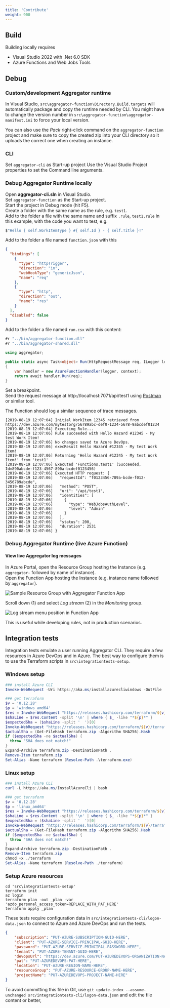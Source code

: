 ```yaml
---
title: 'Contribute'
weight: 900
---
```


## Build

Building locally requires
- Visual Studio 2022 with .Net 6.0 SDK
- Azure Functions and Web Jobs Tools

## Debug

### Custom/development Aggregator runtime

In Visual Studio, `src\aggregator-function\Directory.Build.targets` will automatically package and copy the runtime needed by CLI.
You might have to change the version number in `src\aggregator-function\aggregator-manifest.ini` to force your local version.

You can also use the *Pack* right-click command on the `aggregator-function` project and make sure to copy the created zip into your CLI directory so it uploads the correct one when creating an instance.


### CLI

Set `aggregator-cli` as Start-up project
Use the Visual Studio Project properties to set the Command line arguments.


### Debug Aggregator Runtime locally

Open **aggregator-cli.sln** in Visual Studio.  
Set `aggregator-function` as the Start-up project.  
Start the project in Debug mode (hit F5).  
Create a folder with the same name as the rule, e.g. `test1`.  
Add to the folder a file with the same name and suffix `.rule`, `test1.rule` in this example, with the code you want to test, e.g.

```csharp
$"Hello { self.WorkItemType } #{ self.Id } - { self.Title }!"
```

Add to the folder a file named `function.json` with this
```json
{
  "bindings": [
    {
      "type": "httpTrigger",
      "direction": "in",
      "webHookType": "genericJson",
      "name": "req"
    },
    {
      "type": "http",
      "direction": "out",
      "name": "res"
    }
  ],
  "disabled": false
}
```

Add to the folder a file named `run.csx` with this content:
```csharp
#r "../bin/aggregator-function.dll"
#r "../bin/aggregator-shared.dll"

using aggregator;

public static async Task<object> Run(HttpRequestMessage req, ILogger logger, ExecutionContext context)
{
    var handler = new AzureFunctionHandler(logger, context);
    return await handler.Run(req);
}
```

Set a breakpoint.  
Send the request message at http://localhost:7071/api/test1 using [Postman](https://www.getpostman.com) or similar tool.

The Function should log a similar sequence of trace messages.

```log
[2019-08-19 12:07:04] Initial WorkItem 12345 retrieved from https://dev.azure.com/mytestorg/56789abc-def0-1234-5678-9abcdef01234
[2019-08-19 12:07:04] Executing Rule...
[2019-08-19 12:07:06] Rule succeeded with Hello Hazard #12345 - My test Work Item!
[2019-08-19 12:07:06] No changes saved to Azure DevOps.
[2019-08-19 12:07:06] execResult Hello Hazard #12345 - My test Work Item!
[2019-08-19 12:07:06] Returning 'Hello Hazard #12345 - My test Work Item!' from 'test1'
[2019-08-19 12:07:06] Executed 'Functions.test1' (Succeeded, Id=890abcde-f123-4567-890a-bcdef0123456)
[2019-08-19 12:07:06] Executed HTTP request: {
[2019-08-19 12:07:06]   "requestId": "f0123456-789a-bcde-f012-3456789abcde",
[2019-08-19 12:07:06]   "method": "POST",
[2019-08-19 12:07:06]   "uri": "/api/test1",
[2019-08-19 12:07:06]   "identities": [
[2019-08-19 12:07:06]     {
[2019-08-19 12:07:06]       "type": "WebJobsAuthLevel",
[2019-08-19 12:07:06]       "level": "Admin"
[2019-08-19 12:07:06]     }
[2019-08-19 12:07:06]   ],
[2019-08-19 12:07:06]   "status": 200,
[2019-08-19 12:07:06]   "duration": 2531
[2019-08-19 12:07:06] }
```

### Debug Aggregator Runtime (live Azure Function)

#### View live Aggregator log messages

In Azure Portal, open the Resource Group hosting the Instance (e.g. `aggregator-` followed by name of instance).  
Open the Function App hosting the Instance (e.g. instance name followed by `aggregator`).

![Sample Resource Group with Aggregator Function App](sample-aggregator-resource-group.png)

Scroll down (1) and select _Log stream_ (2) in the _Monitoring_ group.

![Log stream menu position in Function App](sample-aggregator-function-app-log-streaming-menu.png)

This is useful while developing rules, not in production scenarios.


## Integration tests

Integration tests emulate a user running Aggregator CLI.
They require a few resources in Azure DevOps and in Azure. The best way to configure them is to use the Terraform scripts in `src\integrationtests-setup`.

### Windows setup

```Powershell
### install Azure CLI
Invoke-WebRequest -Uri https://aka.ms/installazurecliwindows -OutFile .\AzureCLI.msi; Start-Process msiexec.exe -Wait -ArgumentList '/I AzureCLI.msi /quiet'; rm .\AzureCLI.msi

### get terraform
$v = '0.12.28'
$p = 'windows_amd64'
$res = Invoke-WebRequest "https://releases.hashicorp.com/terraform/${v}/terraform_${v}_SHA256SUMS"
$shaLine = $res.Content -split '\n' | where { $_ -like "*${p}*" }
$expectedSha = ($shaLine -split '  ')[0]
Invoke-WebRequest "https://releases.hashicorp.com/terraform/${v}/terraform_${v}_${p}.zip" -o terraform.zip
$actualSha = (Get-FileHash terraform.zip -Algorithm SHA256).Hash
if ($expectedSha -ne $actualSha) {
  throw "SHA does not match!"
}
Expand-Archive terraform.zip -DestinationPath .
Remove-Item terraform.zip
Set-Alias -Name terraform (Resolve-Path .\terraform.exe)
```

### Linux setup

```Powershell
### install Azure CLI
curl -L https://aka.ms/InstallAzureCli | bash

### get terraform
$v = '0.12.28'
$p = 'linux_amd64'
$res = Invoke-WebRequest "https://releases.hashicorp.com/terraform/${v}/terraform_${v}_SHA256SUMS"
$shaLine = $res.Content -split '\n' | where { $_ -like "*${p}*" }
$expectedSha = ($shaLine -split '  ')[0]
Invoke-WebRequest "https://releases.hashicorp.com/terraform/${v}/terraform_${v}_${p}.zip" -o terraform.zip
$actualSha = (Get-FileHash terraform.zip -Algorithm SHA256).Hash
if ($expectedSha -ne $actualSha) {
  throw "SHA does not match!"
}
Expand-Archive terraform.zip -DestinationPath .
Remove-Item terraform.zip
chmod +x ./terraform
Set-Alias -Name terraform (Resolve-Path ./terraform)
```

### Setup Azure resources

```shell
cd 'src\integrationtests-setup'
terraform init
az login
terraform plan -out _plan -var 'azdo_personal_access_token=REPLACE_WITH_PAT_HERE'
terraform apply _plan
```

These tests require configuration data in `src/integrationtests-cli/logon-data.json` to connect to Azure and Azure DevOps and run the tests.
```json
{
	"subscription": "PUT-AZURE-SUBSCRIPTION-GUID-HERE",
	"client": "PUT-AZURE-SERVICE-PRINCIPAL-GUID-HERE",
	"password": "PUT-AZURE-SERVICE-PRINCIPAL-PASSWORD-HERE",
	"tenant": "PUT-AZURE-TENANT-GUID-HERE",
	"devopsUrl": "https://dev.azure.com/PUT-AZUREDEVOPS-ORGANIZATION-NAME-HERE",
	"pat": "PUT-AZUREDEVOPS-PAT-HERE",
	"location": "PUT-AZURE-REGION-NAME-HERE",
	"resourceGroup": "PUT-AZURE-RESOURCE-GROUP-NAME-HERE",
	"projectName": "PUT-AZUREDEVOPS-PROJECT-NAME-HERE"
}
```

To avoid committing this file in Git, use `git update-index --assume-unchanged src/integrationtests-cli/logon-data.json` and edit the file content or better,
